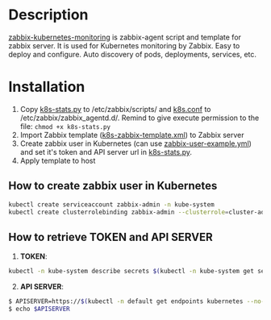 # Description
[zabbix-kubernetes-monitoring](https://github.com/SwarmKit/kubenetes-zabbix-monitor) is zabbix-agent script and template for zabbix server. It is used for Kubernetes monitoring by Zabbix. Easy to deploy and configure. Auto discovery of pods, deployments, services, etc.

# Installation
1. Copy [k8s-stats.py](https://github.com/SwarmKit/kubenetes-zabbix-monitor/master/k8s-stats.py) to /etc/zabbix/scripts/ and [k8s.conf](https://raw.githubusercontent.com/sleepka/zabbix-kubernetes-monitoring/master/k8s.conf) to /etc/zabbix/zabbix_agentd.d/. Remind to give execute permission to the file: ``chmod +x k8s-stats.py``
2. Import Zabbix template ([k8s-zabbix-template.xml](https://github.com/SwarmKit/kubenetes-zabbix-monitor/master/k8s-zabbix-template.xml)) to Zabbix server
3. Create zabbix user in Kubernetes (can use [zabbix-user-example.yml](https://github.com/SwarmKit/kubenetes-zabbix-monitor/master/zabbix-user-example.yml)) and set it's token and API server url in [k8s-stats.py](https://github.com/SwarmKit/kubenetes-zabbix-monitor/master/k8s-stats.py).
4. Apply template to host

## How to create zabbix user in Kubernetes
```bash
kubectl create serviceaccount zabbix-admin -n kube-system
kubectl create clusterrolebinding zabbix-admin --clusterrole=cluster-admin --serviceaccount=kube-system:zabbix-admin

```

## How to retrieve TOKEN and API SERVER
1. **TOKEN**:
```bash
kubectl -n kube-system describe secrets $(kubectl -n kube-system get secret | grep zabbix-admin | awk '{print $1}')
```
2. **API SERVER**:
```bash
$ APISERVER=https://$(kubectl -n default get endpoints kubernetes --no-headers | awk '{ print $2 }')
$ echo $APISERVER
```
